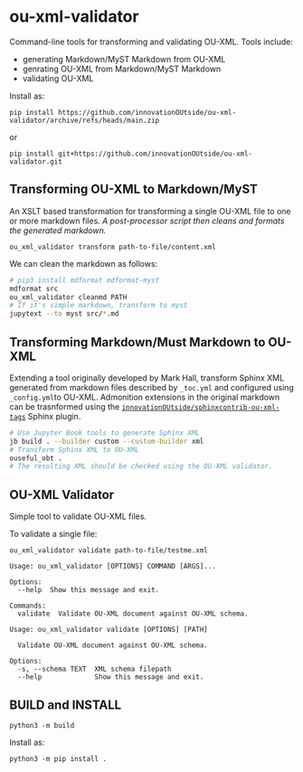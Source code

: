 # ou-xml-validator

Command-line tools for transforming and validating OU-XML. Tools include:

- generating Markdown/MyST Markdown from OU-XML
- genrating OU-XML from Markdown/MyST Markdown
- validating OU-XML

Install as:

`pip install https://github.com/innovationOUtside/ou-xml-validator/archive/refs/heads/main.zip`

or

`pip install git+https://github.com/innovationOUtside/ou-xml-validator.git`

## Transforming OU-XML to Markdown/MyST

An XSLT based transformation for transforming a single OU-XML file to one or more markdown files. *A post-processor script then cleans and formats the generated markdown.*

`ou_xml_validator transform path-to-file/content.xml`

We can clean the markdown as follows:

```bash
# pip3 install mdformat mdformat-myst
mdformat src 
ou_xml_validator cleanmd PATH
# If it's simple markdown, transform to myst
jupytext --to myst src/*.md
```

## Transforming Markdown/Must Markdown to OU-XML

Extending a tool originally developed by Mark Hall, transform Sphinx XML generated from markdown files described by `_toc.yml` and configured using `_config.yml`to OU-XML. Admonition extensions in the original markdown can be trasnformed using the [`innovationOUtside/sphinxcontrib-ou-xml-tags`](https://github.com/innovationOUtside/sphinxcontrib-ou-xml-tags) Sphinx plugin.

```bash
# Use Jupyter Book tools to generate Sphinx XML
jb build . --builder custom --custom-builder xml
# Transform Sphinx XML to OU-XML
ouseful_obt .
# The resulting XML should be checked using the OU-XML validator.
```

## OU-XML Validator

Simple tool to validate OU-XML files.

To validate a single file:

`ou_xml_validator validate path-to-file/testme.xml`

```text
Usage: ou_xml_validator [OPTIONS] COMMAND [ARGS]...

Options:
  --help  Show this message and exit.

Commands:
  validate  Validate OU-XML document against OU-XML schema.
```

```text
Usage: ou_xml_validator validate [OPTIONS] [PATH]

  Validate OU-XML document against OU-XML schema.

Options:
  -s, --schema TEXT  XML schema filepath
  --help             Show this message and exit.
```

## BUILD and INSTALL

`python3 -m build`

Install as:

`python3 -m pip install .`

